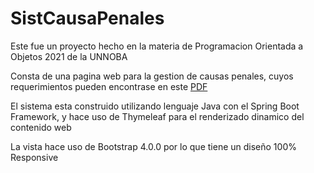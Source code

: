 # SistCausaPenales

Este fue un proyecto hecho en la materia de Programacion Orientada a Objetos 2021 de la UNNOBA 

Consta de una pagina web para la gestion de causas penales, cuyos requerimientos pueden encontrase en este [PDF]()

El sistema esta construido utilizando lenguaje Java con el Spring Boot Framework, y hace uso de Thymeleaf para el renderizado dinamico  del contenido web

La vista hace uso de Bootstrap 4.0.0 por lo que tiene un diseño 100% Responsive
